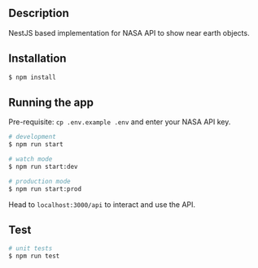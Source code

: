 ## Description

NestJS based implementation for NASA API to show near earth objects.

## Installation

```bash
$ npm install
```

## Running the app

Pre-requisite:
`cp .env.example .env` and enter your NASA API key.

```bash
# development
$ npm run start

# watch mode
$ npm run start:dev

# production mode
$ npm run start:prod
```

Head to `localhost:3000/api` to interact and use the API.

## Test

```bash
# unit tests
$ npm run test
```
